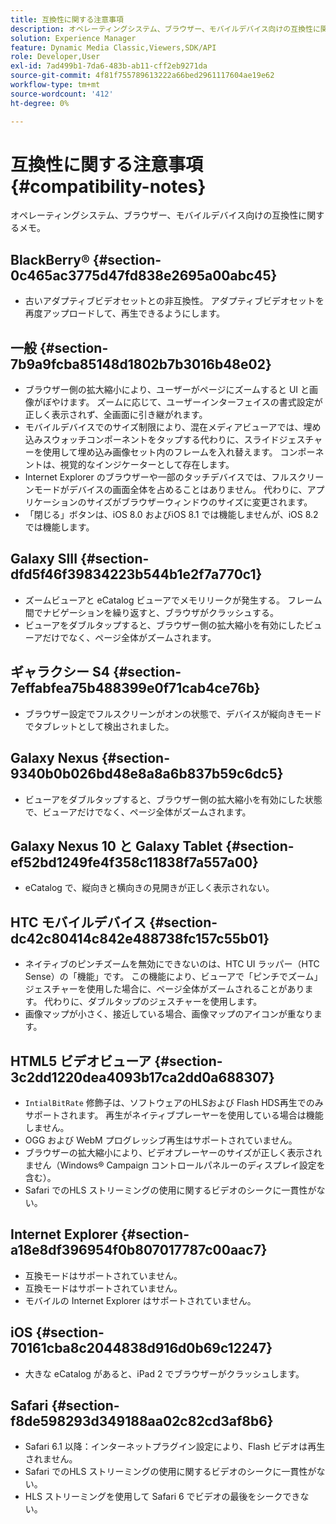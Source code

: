 ```yaml
---
title: 互換性に関する注意事項
description: オペレーティングシステム、ブラウザー、モバイルデバイス向けの互換性に関するメモ。
solution: Experience Manager
feature: Dynamic Media Classic,Viewers,SDK/API
role: Developer,User
exl-id: 7ad499b1-7da6-483b-ab11-cff2eb9271da
source-git-commit: 4f81f755789613222a66bed2961117604ae19e62
workflow-type: tm+mt
source-wordcount: '412'
ht-degree: 0%

---
```


# 互換性に関する注意事項{#compatibility-notes}

<!-- Updated April 06, 2021 from https://wiki.corp.adobe.com/pages/viewpage.action?spaceKey=scene7qa&title=s7Viewers%2C+S7SDK%2C+S7OnDemand+Release+Notes - Contact is Sasha -->

オペレーティングシステム、ブラウザー、モバイルデバイス向けの互換性に関するメモ。

## BlackBerry® {#section-0c465ac3775d47fd838e2695a00abc45}

* 古いアダプティブビデオセットとの非互換性。 アダプティブビデオセットを再度アップロードして、再生できるようにします。

## 一般 {#section-7b9a9fcba85148d1802b7b3016b48e02}

* ブラウザー側の拡大縮小により、ユーザーがページにズームすると UI と画像がぼやけます。 ズームに応じて、ユーザーインターフェイスの書式設定が正しく表示されず、全画面に引き継がれます。
* モバイルデバイスでのサイズ制限により、混在メディアビューアでは、埋め込みスウォッチコンポーネントをタップする代わりに、スライドジェスチャーを使用して埋め込み画像セット内のフレームを入れ替えます。 コンポーネントは、視覚的なインジケーターとして存在します。
* Internet Explorer のブラウザーや一部のタッチデバイスでは、フルスクリーンモードがデバイスの画面全体を占めることはありません。 代わりに、アプリケーションのサイズがブラウザーウィンドウのサイズに変更されます。
* 「閉じる」ボタンは、iOS 8.0 およびiOS 8.1 では機能しませんが、iOS 8.2 では機能します。

## Galaxy SIII {#section-dfd5f46f39834223b544b1e2f7a770c1}

* ズームビューアと eCatalog ビューアでメモリリークが発生する。 フレーム間でナビゲーションを繰り返すと、ブラウザがクラッシュする。
* ビューアをダブルタップすると、ブラウザー側の拡大縮小を有効にしたビューアだけでなく、ページ全体がズームされます。

## ギャラクシー S4 {#section-7effabfea75b488399e0f71cab4ce76b}

* ブラウザー設定でフルスクリーンがオンの状態で、デバイスが縦向きモードでタブレットとして検出されました。

## Galaxy Nexus {#section-9340b0b026bd48e8a8a6b837b59c6dc5}

* ビューアをダブルタップすると、ブラウザー側の拡大縮小を有効にした状態で、ビューアだけでなく、ページ全体がズームされます。

## Galaxy Nexus 10 と Galaxy Tablet {#section-ef52bd1249fe4f358c11838f7a557a00}

* eCatalog で、縦向きと横向きの見開きが正しく表示されない。

## HTC モバイルデバイス {#section-dc42c80414c842e488738fc157c55b01}

* ネイティブのピンチズームを無効にできないのは、HTC UI ラッパー（HTC Sense）の「機能」です。 この機能により、ビューアで「ピンチでズーム」ジェスチャーを使用した場合に、ページ全体がズームされることがあります。 代わりに、ダブルタップのジェスチャーを使用します。
* 画像マップが小さく、接近している場合、画像マップのアイコンが重なります。

## HTML5 ビデオビューア {#section-3c2dd1220dea4093b17ca2dd0a688307}

* `IntialBitRate` 修飾子は、ソフトウェアのHLSおよび Flash HDS再生でのみサポートされます。 再生がネイティブプレーヤーを使用している場合は機能しません。
* OGG および WebM プログレッシブ再生はサポートされていません。
* ブラウザーの拡大縮小により、ビデオプレーヤーのサイズが正しく表示されません（Windows® Campaign コントロールパネルーのディスプレイ設定を含む）。
* Safari でのHLS ストリーミングの使用に関するビデオのシークに一貫性がない。

## Internet Explorer {#section-a18e8df396954f0b807017787c00aac7}

* 互換モードはサポートされていません。
* 互換モードはサポートされていません。
* モバイルの Internet Explorer はサポートされていません。

## iOS {#section-70161cba8c2044838d916d0b69c12247}

* 大きな eCatalog があると、iPad 2 でブラウザーがクラッシュします。

## Safari {#section-f8de598293d349188aa02c82cd3af8b6}

* Safari 6.1 以降：インターネットプラグイン設定により、Flash ビデオは再生されません。
* Safari でのHLS ストリーミングの使用に関するビデオのシークに一貫性がない。
* HLS ストリーミングを使用して Safari 6 でビデオの最後をシークできない。
